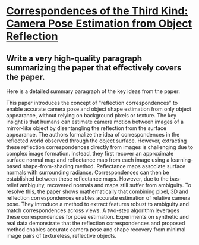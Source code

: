# [Correspondences of the Third Kind: Camera Pose Estimation from Object   Reflection](https://arxiv.org/abs/2312.04527)

## Write a very high-quality paragraph summarizing the paper that effectively covers the paper.

 Here is a detailed summary paragraph of the key ideas from the paper:

This paper introduces the concept of "reflection correspondences" to enable accurate camera pose and object shape estimation from only object appearance, without relying on background pixels or texture. The key insight is that humans can estimate camera motion between images of a mirror-like object by disentangling the reflection from the surface appearance. The authors formalize the idea of correspondences in the reflected world observed through the object surface. However, extracting these reflection correspondences directly from images is challenging due to complex image formation. Instead, they first recover an approximate surface normal map and reflectance map from each image using a learning-based shape-from-shading method. Reflectance maps associate surface normals with surrounding radiance. Correspondences can then be established between these reflectance maps. However, due to the bas-relief ambiguity, recovered normals and maps still suffer from ambiguity. To resolve this, the paper shows mathematically that combining pixel, 3D and reflection correspondences enables accurate estimation of relative camera pose. They introduce a method to extract features robust to ambiguity and match correspondences across views. A two-step algorithm leverages these correspondences for pose estimation. Experiments on synthetic and real data demonstrate that the reflection correspondences and proposed method enables accurate camera pose and shape recovery from minimal image pairs of textureless, reflective objects.
